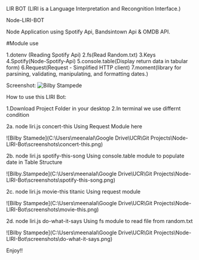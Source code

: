 LIR BOT (LIRI is a Language Interpretation and Recongnition Interface.)

Node-LIRI-BOT

Node Application using Spotify Api, Bandsintown Api & OMDB API.

#Module use

  1.dotenv (Reading Spotify Api)
  2.fs(Read Random.txt)
  3.Keys
  4.Spotify(Node-Spotify-Api)
  5.console.table(Display return data in tabular form)
  6.Request(Request - Simplified HTTP client)
  7.moment(library for parsining, validating, manipulating, and formatting dates.)
  
Screenshot:
![Bilby Stampede](screenshots.png)

How to use this LIRI Bot:

  1.Download Project Folder in your desktop
  2.In terminal we use differnt condition

2a. node liri.js concert-this Using Request Module here

![Bilby Stamede](C:\Users\meenalal\Google Drive\UCR\Git Projects\Node-LIRI-Bot\screenshots\concert-this.png)

2b. node liri.js spotify-this-song Using console.table module to populate date in Table Structure 

![Bilby.Stampede](C:\Users\meenalal\Google Drive\UCR\Git Projects\Node-LIRI-Bot\screenshots\spotify-this-song.png)

2c. node liri.js movie-this titanic Using request module 

![Bilby Stampede](C:\Users\meenalal\Google Drive\UCR\Git Projects\Node-LIRI-Bot\screenshots\movie-this.png)

2d. node liri.js do-what-it-says Using fs module to read file from random.txt 

![Bilby Stampede](C:\Users\meenalal\Google Drive\UCR\Git Projects\Node-LIRI-Bot\screenshots\do-what-it-says.png)

Enjoy!!





